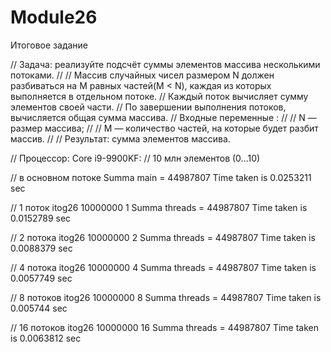 # Module26
Итоговое задание

// Задача: реализуйте подсчёт суммы элементов массива несколькими потоками.
//
//  Массив случайных чисел размером N должен разбиваться на M равных частей(M < N), каждая из которых выполняется в отдельном потоке.
//	Каждый поток вычисляет сумму элементов своей части.
//	По завершении выполнения потоков, вычисляется общая сумма массива.
//	Входные переменные :
//
//  N — размер массива;
//
//  M — количество частей, на которые будет разбит массив.
//
//  Результат: сумма элементов массива.

// Процессор: Core i9-9900KF:
// 10 млн элементов (0...10)

// в основном потоке
Summa main = 44987807
Time taken is 0.0253211 sec

// 1 поток
itog26 10000000 1
Summa threads = 44987807
Time taken is 0.0152789 sec

// 2 потока
itog26 10000000 2
Summa threads = 44987807
Time taken is 0.0088379 sec

// 4 потока
itog26 10000000 4
Summa threads = 44987807
Time taken is 0.0057749 sec

// 8 потоков
itog26 10000000 8
Summa threads = 44987807
Time taken is 0.005744 sec

// 16 потоков
itog26 10000000 16
Summa threads = 44987807
Time taken is 0.0063812 sec

